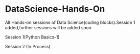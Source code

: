 # DataScience-Hands-On
All Hands-on sessions of Data Science(coding blocks).Session 1 added,further sessions will be added soon.


Session 1(Python Basics-1)

Session 2 (In Process)
